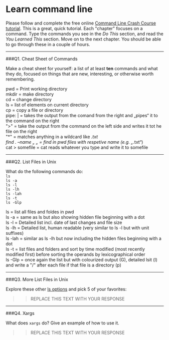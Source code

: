 # Learn command line

Please follow and complete the free online [Command Line Crash Course
tutorial](http://cli.learncodethehardway.org/book/). This is a great,
quick tutorial. Each "chapter" focuses on a command. Type the commands
you see in the _Do This_ section, and read the _You Learned This_
section. Move on to the next chapter. You should be able to go through
these in a couple of hours.

---

###Q1.  Cheat Sheet of Commands  

Make a cheat sheet for yourself: a list of at least **ten** commands and what they do, focused on things that are new, interesting, or otherwise worth remembering.

pwd = Print working directory  
mkdir = make directory  
cd = change directory  
ls = list of elements on current directory  	
cp = copy a file or directory  
pipe: | = takes the output from the comand from the right and „pipes“ it to the command on the right  
">" = take the output from the command on the left side and writes it tot he file on the right  
"*" = matches anything in a wildcard like *.txt  
find . –name  „ „ = find in pwd files with respetive name (e.g. „*.txt“)  
cat > somefile = cat reads whatever you type and write it to somefile  


---

###Q2.  List Files in Unix   

What do the following commands do:  
`ls`  
`ls -a`  
`ls -l`  
`ls -lh`  
`ls -lah`  
`ls -t`  
`ls -Glp`  

ls = list all files and foldes in pwd  
ls -a = same as ls but also showing hidden file beginning with a dot  
ls -l = Detailed list incl. date of last changes and file size  
ls -lh = Detailed list, human readable (very similar to ls -l but with unit suffixes)  
ls -lah = similar as ls -lh but now including the hidden files beginning with a dot  
ls -t = list files and folders and sort by time modified (most recently modified first) before sorting the operands by lexicographical order  
ls -Glp = once again the list but with colourized output (G), detailed lsit (l) and write a "/" after each file if that file is a directory (p)


---

###Q3.  More List Files in Unix  

Explore these other [ls options](http://www.techonthenet.com/unix/basic/ls.php) and pick 5 of your favorites:

> > REPLACE THIS TEXT WITH YOUR RESPONSE

---

###Q4.  Xargs   

What does `xargs` do? Give an example of how to use it.

> > REPLACE THIS TEXT WITH YOUR RESPONSE

 

